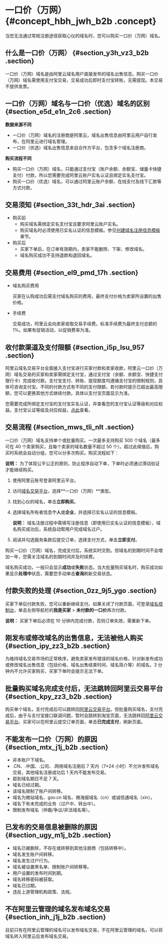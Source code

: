 # 一口价（万网） {#concept_hbh_jwh_b2b .concept}

当您无法通过常规注册途径获取心仪的域名时，您可以购买一口价（万网）域名。

## 什么是一口价（万网） {#section_y3h_vz3_b2b .section}

一口价（万网）域名是由阿里云域名用户直接发布的域名出售信息。购买一口价（万网）域名需使用支付宝交易，交易成功后即时支付宝转账，无需提现。本交易不提供发票。

## 一口价（万网）域名与一口价（优选）域名的区别 {#section_e5d_e1n_2c6 .section}

 **数据来源不同** 

-   一口价（万网）域名的注册商是阿里云，域名出售信息由阿里云用户自行发布，在阿里云进行域名管理。
-   一口价（优选）域名出售信息来自合作方平台，包含多个域名注册商。

 **购买流程不同** 

-   购买一口价（万网）域名，只能通过支付宝（账户余额、余额宝、储蓄卡快捷支付）付款，所以您需要完成阿里云账户实名认证且绑定实名支付宝。
-   购买一口价（优选）域名，可以通过阿里云账户余额、在线支付及线下汇款等方式付款。

## 交易须知 {#section_33t_hdr_3ai .section}

-   购买前
    -   购买域名需绑定实名支付宝且要求阿里云账户实名。
    -   购买域名时必须使用已实名认证的信息模板。参见[创建域名注册信息模板](../../../../cn.zh-CN/域名管理/创建域名注册信息模板.md#)章节。
-   购买后
    -   买家下单后，在订单有效期内，卖家不能删除、下架、修改域名。
    -   域名购买成功不支持退款和退回域名。

## 交易费用 {#section_el9_pmd_17h .section}

-   域名购买费用

    买家在认购成功后需支付域名购买的费用，最终支付价格为卖家所设置的出售价格。

-   手续费

    交易成功，阿里云会向卖家收取交易手续费。标准手续费为最终支付总额的 1%。如果有促销活动，以促销费率为准。


## 收付款渠道及支付限额 {#section_i5p_lsu_957 .section}

阿里云域名交易平台全面接入支付宝进行买家付款和卖家收款，阿里云一口价（万网）域名交易的买家和卖家需绑定支付宝，通过支付宝（余额、余额宝、快捷支付银行卡）完成收付款。支付宝支付、转账、提现额度均遵循支付宝的限制规则，具体可咨询支付宝。不同的付款方式有不同的支付限额，若付款时提示已超出最高限额，您可以更换其他方式继续付款。具体以支付宝页面显示为准。

您需要完成所绑定支付宝的支付宝实名认证，并查看您的支付宝认证等级和对应权益。支付宝认证等级及对应权益，[点此](cn.zh-CN/常见问题/安全合规类问题/如何查看支付宝的认证等级及对应权益？.md#)查看。

## 交易流程 {#section_mws_tli_nlt .section}

一口价（万网）域名支持单个或批量购买。一次最多支持购买 500 个域名（最多可在 40 个卖家购买，且每个卖家的域名数量不超过 50 个）。超过此阈值后，购买时系统会自动分组，您可以分多次购买。购买流程如下：

**说明：** 为了体现公平公正的原则，防止程序自动下单，下单时必须通过滑动验证才能继续购买。

1.  使用阿里云账号登录阿里云平台。
2.  访问[域名交易平台](https://mi.aliyun.com/)，选择**一口价（万网）**类型。
3.  找到心仪的域名，单击**立即购买**。
4.  选择域名所有者信息**个人**或**企业**，并选择已实名认证的信息模板。

    **说明：** 域名注册过程中需填写注册信息（即使用已实名认证的信息模板），域名购买成功后，系统自动帮用户完成域名过户。

5.  阅读并勾选服务条款后提交订单，选择支付方式，单击**立即支付**。

购买一口价（万网）域名，完成支付后，系统实时交割。但域名的到期时间不会增加一年，您需关注域名的到期时间并及时续费。

域名购买成功，一般只会显示**成功**或**失败**状态。当大批量购买域名时，购买成功如果显示**处理中**状态，需要您手动单击**查询**刷新交易状态。

## 付款失败的处理 {#section_0zz_9j5_ygo .section}

买家下单后付款失败，您可以重新继续支付。如果关闭了付款页面，可登录[域名控制台](https://netcn.console.aliyun.com/core/domain/list)，单击左侧导航栏的**我是买家** \> **未付款的一口价**再次付款。

**说明：** 买家下单后必须在 10 分钟内完成付款，否则订单失效，需重新下单。

## 刚发布或修改域名的出售信息，无法被他人购买 {#section_ipy_zz3_b2b .section}

为维持域名交易市场的正常秩序，避免卖家发布错误的域名价格，针对新发布成功或修改域名出售信息（包括价格、域名出售结束时间、域名简介等）的域名，3 分钟内不允许买家购买，买家下单时会提示无法下单。

## 批量购买域名完成支付后，无法跳转回阿里云交易平台 {#section_kpy_zz3_b2b .section}

购买单个域名，支付完成后可以跳转回[阿里云交易平台](https://mi.aliyun.com/)。但批量购买域名，支付完成后，由于与支付宝接口联调问题，暂时会跳转到淘宝页面，无法跳转回[阿里云交易平台](https://mi.aliyun.com/)。买家可以在阿里云提交订单页面，单击**已完成支付**，刷新页面。

## 不能发布一口价（万网）的原因 {#section_mtx_j1j_b2b .section}

-   非本账户下域名。
-   .CN、.中国、.公司、.网络域名注册后 7 天内（7\*24 小时）不允许发布域名交易，其他域名注册成功后 1 天内不能发布交易。
-   距到域名期日不足 7 天。
-   域名已经过期。
-   该域名限制了账户间转移。
-   域名为微站域名、gov.cn 域名、微海报域名（cn）或诚信通域名（xin）。
-   域名下有未完成的业务（过户中、转出中）。
-   限制发布域名（仲裁/争议/非法域名等）。

## 已发布的交易信息被删除的原因 {#section_ugy_m1j_b2b .section}

-   域名已被删除，不存在或转移到其他注册商（包括转移中）。
-   域名发生账户间转移。
-   域名发生过户行为。
-   域名被设置黑名单、限制账户间转移等。
-   用户设置的发布时间到期。
-   域名转移密码被获取。
-   域名已过期。
-   违反上游管理机构政策、法规。

## 不在阿里云管理的域名发布域名交易 {#section_inh_j1j_b2b .section}

目前只有在阿里云管理的域名可以发布域名交易，不在阿里云管理的域名，可以将域名转入阿里云后发布域名交易。

